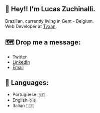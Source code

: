 ## :raised_hands: Hey!! I'm Lucas Zuchinalli.
Brazilian, currently living in Gent - Belgium.<br>
Web Developer at [Tyxan](https://tyxan.com/).

## :world_map: Drop me a message:
- [Twitter](https://twitter.com/ZuchinalliLucas)
- [LinkedIn](https://www.linkedin.com/in/lucas-zuchinalli-3018465a/)
- [Email](zuchinalli@gmail.com)

## :currency_exchange: Languages:
- Portuguese :brazil:
- English :uk:
- Italian :it:
